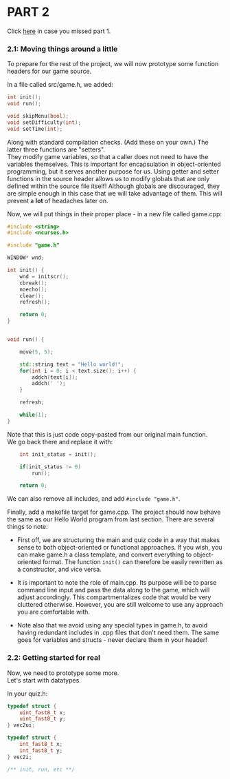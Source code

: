 # PART 2

Click [here](../part1) in case you missed part 1.

### 2.1: Moving things around a little
To prepare for the rest of the project, we will now prototype some function headers for our game source. 

In a file called src/game.h, we added:
```c++
int init();
void run();

void skipMenu(bool);
void setDifficulty(int);
void setTime(int);
```
Along with standard compilation checks.  (Add these on your own.)
The latter three functions are "setters".  
They modify game variables, so that a caller does not need to have the variables themselves.
This is important for encapsulation in object-oriented programming, but it serves another purpose for us.
Using getter and setter functions in the source header allows us to modify globals that are only defined within the source file itself!
Although globals are discouraged, they are simple enough in this case that we will take advantage of them.
This will prevent a **lot** of headaches later on.


Now, we will put things in their proper place - in a new file called game.cpp:
```c++
#include <string>
#include <ncurses.h>

#include "game.h"

WINDOW* wnd;

int init() {
    wnd = initscr();
    cbreak();
    noecho();
    clear();
    refresh();

    return 0;
}


void run() {

    move(5, 5);

    std::string text = "Hello world!";
    for(int i = 0; i < text.size(); i++) {
        addch(text[i]);
        addch(' ');
    }

    refresh;

    while(1);
}
```
Note that this is just code copy-pasted from our original main function.  
We go back there and replace it with:
```c++
    int init_status = init();

    if(init_status != 0)
        run();

    return 0;
```
We can also remove all includes, and add ```#include "game.h"```.  

Finally, add a makefile target for game.cpp. 
The project should now behave the same as our Hello World program from last section.
There are several things to note:

<!-- NOTE: sentences need to be on one line in a bullet list -->

- First off, we are structuring the main and quiz code in a way that makes sense to both object-oriented or functional approaches.  If you wish, you can make game.h a class template, and convert everything to object-oriented format. The function ```init()``` can therefore be easily rewritten as a constructor, and vice versa.

- It is important to note the role of main.cpp.  Its purpose will be to parse command line input and pass the data along to the game, which will adjust accordingly.  This compartmentalizes code that would be very cluttered otherwise.  However, you are still welcome to use any approach you are comfortable with.

- Note also that we avoid using any special types in game.h, to avoid having redundant includes in .cpp files that don't need them.  The same goes for variables and structs - never declare them in your header!

### 2.2: Getting started for real

Now, we need to prototype some more.  
Let's start with datatypes.

In your quiz.h:
```c++
typedef struct {
    uint_fast8_t x;
    uint_fast8_t y;
} vec2ui;

typedef struct {
    int_fast8_t x;
    int_fast8_t y;
} vec2i;

/** init, run, etc **/
```

